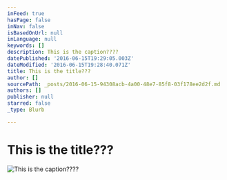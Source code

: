 ```yaml
---
inFeed: true
hasPage: false
inNav: false
isBasedOnUrl: null
inLanguage: null
keywords: []
description: This is the caption????
datePublished: '2016-06-15T19:29:05.003Z'
dateModified: '2016-06-15T19:28:40.071Z'
title: This is the title???
author: []
sourcePath: _posts/2016-06-15-94308acb-4a00-48e7-85f8-03f178ee2d2f.md
authors: []
publisher: null
starred: false
_type: Blurb

---
```

# This is the title???
![This is the caption????](https://the-grid-user-content.s3-us-west-2.amazonaws.com/7671ca21-8532-4aa9-bef3-8067a897195b.jpg)
